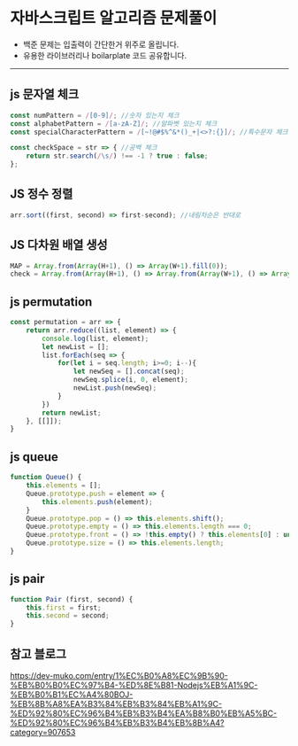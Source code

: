 # 자바스크립트 알고리즘 문제풀이
<ul>
    <li>백준 문제는 입출력이 간단한거 위주로 올립니다.</li>
    <li>유용한 라이브러리나 boilarplate 코드 공유합니다.</li>
</ul>

<hr/>

## js 문자열 체크

``` javascript
const numPattern = /[0-9]/; //숫자 있는지 체크
const alphabetPattern = /[a-zA-Z]/; //알파벳 있는지 체크
const specialCharacterPattern = /[~!@#$%^&*()_+|<>?:{}]/; //특수문자 체크

const checkSpace = str => { //공백 체크
    return str.search(/\s/) !== -1 ? true : false;
};
```

## JS 정수 정렬

``` javascript
arr.sort((first, second) => first-second); //내림차순은 반대로
```

## JS 다차원 배열 생성

``` javascript
MAP = Array.from(Array(H+1), () => Array(W+1).fill(0));
check = Array.from(Array(H+1), () => Array.from(Array(W+1), () => Array(4).fill(0)));
```

## js permutation

``` javascript
const permutation = arr => {
    return arr.reduce((list, element) => {
        console.log(list, element);
        let newList = [];
        list.forEach(seq => {
            for(let i = seq.length; i>=0; i--){
                let newSeq = [].concat(seq);
                newSeq.splice(i, 0, element);
                newList.push(newSeq);
            }
        })
        return newList;
    }, [[]]);
}

```

## js queue
``` javascript
function Queue() {
    this.elements = [];
    Queue.prototype.push = element => {
        this.elements.push(element);
    }    
    Queue.prototype.pop = () => this.elements.shift();
    Queue.prototype.empty = () => this.elements.length === 0;
    Queue.prototype.front = () => !this.empty() ? this.elements[0] : undefined;
    Queue.prototype.size = () => this.elements.length;    
}
```

## js pair
``` javascript
function Pair (first, second) {
    this.first = first;
    this.second = second;
}
```

## 참고 블로그
https://dev-muko.com/entry/1%EC%B0%A8%EC%9B%90-%EB%B0%B0%EC%97%B4-%ED%8E%B81-Nodejs%EB%A1%9C-%EB%B0%B1%EC%A4%80BOJ-%EB%8B%A8%EA%B3%84%EB%B3%84%EB%A1%9C-%ED%92%80%EC%96%B4%EB%B3%B4%EA%B8%B0%EB%A5%BC-%ED%92%80%EC%96%B4%EB%B3%B4%EB%8B%A4?category=907653